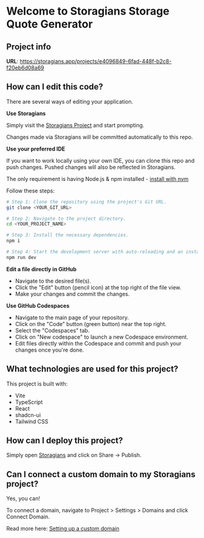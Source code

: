 # Welcome to Storagians Storage Quote Generator

## Project info

**URL**: https://storagians.app/projects/e4096849-6fad-448f-b2c8-f20eb6d08a69

## How can I edit this code?

There are several ways of editing your application.

**Use Storagians**

Simply visit the [Storagians Project](https://storagians.app/projects/e4096849-6fad-448f-b2c8-f20eb6d08a69) and start prompting.

Changes made via Storagians will be committed automatically to this repo.

**Use your preferred IDE**

If you want to work locally using your own IDE, you can clone this repo and push changes. Pushed changes will also be reflected in Storagians.

The only requirement is having Node.js & npm installed - [install with nvm](https://github.com/nvm-sh/nvm#installing-and-updating)

Follow these steps:

```sh
# Step 1: Clone the repository using the project's Git URL.
git clone <YOUR_GIT_URL>

# Step 2: Navigate to the project directory.
cd <YOUR_PROJECT_NAME>

# Step 3: Install the necessary dependencies.
npm i

# Step 4: Start the development server with auto-reloading and an instant preview.
npm run dev
```

**Edit a file directly in GitHub**

- Navigate to the desired file(s).
- Click the "Edit" button (pencil icon) at the top right of the file view.
- Make your changes and commit the changes.

**Use GitHub Codespaces**

- Navigate to the main page of your repository.
- Click on the "Code" button (green button) near the top right.
- Select the "Codespaces" tab.
- Click on "New codespace" to launch a new Codespace environment.
- Edit files directly within the Codespace and commit and push your changes once you're done.

## What technologies are used for this project?

This project is built with:

- Vite
- TypeScript
- React
- shadcn-ui
- Tailwind CSS

## How can I deploy this project?

Simply open [Storagians](https://storagians.app/projects/e4096849-6fad-448f-b2c8-f20eb6d08a69) and click on Share -> Publish.

## Can I connect a custom domain to my Storagians project?

Yes, you can!

To connect a domain, navigate to Project > Settings > Domains and click Connect Domain.

Read more here: [Setting up a custom domain](https://docs.storagians.dev/tips-tricks/custom-domain#step-by-step-guide)
